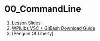 # 00_CommandLine

1. [Lesson Slides](https://docs.google.com/presentation/d/1quMdVVCcxI2e5iicxcKL2Rrj5PxuE6phpH09Ov_QYeg/edit?usp=sharing)
2. [WPILibs VSC + GitBash Download Guide](https://docs.google.com/presentation/d/1zaNArZgX6TMUJyGRfIUztPQpo4sQX7BtXzcykSBXAS0/edit?usp=sharing)
3. [Penguin Of Liberty]